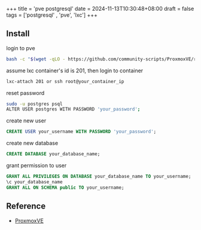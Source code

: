 +++
title = 'pve postgresql'
date = 2024-11-13T10:30:48+08:00
draft = false
tags = ['postgresql' , 'pve', 'lxc']
+++

## Install

login to pve
```bash
bash -c "$(wget -qLO - https://github.com/community-scripts/ProxmoxVE/raw/main/ct/postgresql.sh)"
```

assume lxc container's id is 201, then login to container
```bash
lxc-attach 201 or ssh root@your_container_ip
```

reset password
```bash
sudo -u postgres psql
ALTER USER postgres WITH PASSWORD 'your_password';
```

create new user
```sql
CREATE USER your_username WITH PASSWORD 'your_password';
```

create new database
```sql
CREATE DATABASE your_database_name;
```

grant permission to user
```sql
GRANT ALL PRIVILEGES ON DATABASE your_database_name TO your_username;
\c your_database_name
GRANT ALL ON SCHEMA public TO your_username;
```

## Reference

- [ProxmoxVE](https://github.com/community-scripts/ProxmoxVE)
